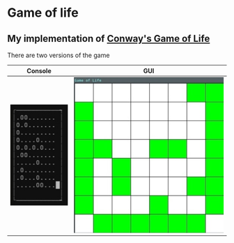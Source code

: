 # Game of life

## My implementation of [Conway's Game of Life](https://en.wikipedia.org/wiki/Conway's_Game_of_Life)
There are two versions of the game

Console             |  GUI
:-------------------------:|:-------------------------:
![](./screenshots/console.jpg)  |  ![](./screenshots/gui.jpg)

